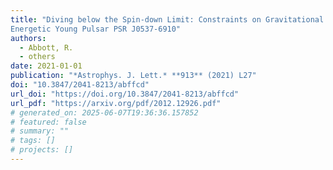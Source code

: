```yaml
---
title: "Diving below the Spin-down Limit: Constraints on Gravitational Waves from the
Energetic Young Pulsar PSR J0537-6910"
authors:
  - Abbott, R.
  - others
date: 2021-01-01
publication: "*Astrophys. J. Lett.* **913** (2021) L27"
doi: "10.3847/2041-8213/abffcd"
url_doi: "https://doi.org/10.3847/2041-8213/abffcd"
url_pdf: "https://arxiv.org/pdf/2012.12926.pdf"
# generated_on: 2025-06-07T19:36:36.157852
# featured: false
# summary: ""
# tags: []
# projects: []
---
```

